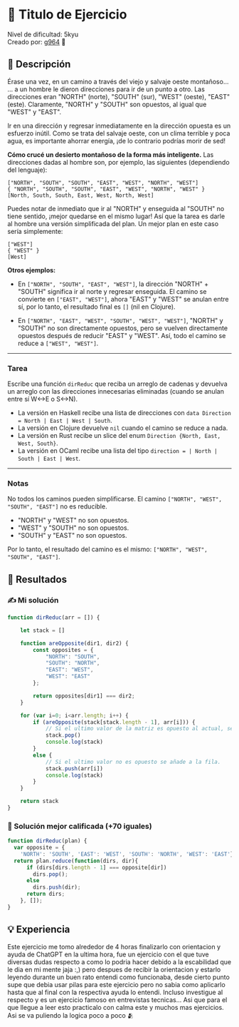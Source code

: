 # 📄 Titulo de Ejercicio

Nivel de dificultad: 5kyu <br>
Creado por: [g964](https://www.codewars.com/users/g964) 🚀

## 📖 Descripción

Érase una vez, en un camino a través del viejo y salvaje oeste montañoso…
… a un hombre le dieron direcciones para ir de un punto a otro. Las direcciones eran "NORTH" (norte), "SOUTH" (sur), "WEST" (oeste), "EAST" (este). Claramente, "NORTH" y "SOUTH" son opuestos, al igual que "WEST" y "EAST".

Ir en una dirección y regresar inmediatamente en la dirección opuesta es un esfuerzo inútil. Como se trata del salvaje oeste, con un clima terrible y poca agua, es importante ahorrar energía, ¡de lo contrario podrías morir de sed!

**Cómo crucé un desierto montañoso de la forma más inteligente.**
Las direcciones dadas al hombre son, por ejemplo, las siguientes (dependiendo del lenguaje):

```
["NORTH", "SOUTH", "SOUTH", "EAST", "WEST", "NORTH", "WEST"]  
{ "NORTH", "SOUTH", "SOUTH", "EAST", "WEST", "NORTH", "WEST" }  
[North, South, South, East, West, North, West]  
```

Puedes notar de inmediato que ir al "NORTH" y enseguida al "SOUTH" no tiene sentido, ¡mejor quedarse en el mismo lugar! Así que la tarea es darle al hombre una versión simplificada del plan.
Un mejor plan en este caso sería simplemente:

```
["WEST"]  
{ "WEST" }  
[West]  
```

**Otros ejemplos:**

* En `["NORTH", "SOUTH", "EAST", "WEST"]`, la dirección "NORTH" + "SOUTH" significa ir al norte y regresar enseguida.
  El camino se convierte en `["EAST", "WEST"]`, ahora "EAST" y "WEST" se anulan entre sí, por lo tanto, el resultado final es `[]` (nil en Clojure).

* En `["NORTH", "EAST", "WEST", "SOUTH", "WEST", "WEST"]`, "NORTH" y "SOUTH" no son directamente opuestos, pero se vuelven directamente opuestos después de reducir "EAST" y "WEST".
  Así, todo el camino se reduce a `["WEST", "WEST"]`.

---

### **Tarea**

Escribe una función `dirReduc` que reciba un arreglo de cadenas y devuelva un arreglo con las direcciones innecesarias eliminadas (cuando se anulan entre sí W<->E o S<->N).

* La versión en Haskell recibe una lista de direcciones con `data Direction = North | East | West | South`.
* La versión en Clojure devuelve `nil` cuando el camino se reduce a nada.
* La versión en Rust recibe un slice del enum `Direction {North, East, West, South}`.
* La versión en OCaml recibe una lista del tipo `direction = | North | South | East | West`.

---

### **Notas**

No todos los caminos pueden simplificarse.
El camino `["NORTH", "WEST", "SOUTH", "EAST"]` no es reducible.

* "NORTH" y "WEST" no son opuestos.
* "WEST" y "SOUTH" no son opuestos.
* "SOUTH" y "EAST" no son opuestos.

Por lo tanto, el resultado del camino es el mismo:
`["NORTH", "WEST", "SOUTH", "EAST"]`.

## 📝 Resultados

### ✍️ Mi solución

```js
function dirReduc(arr = []) {

    let stack = []

    function areOpposite(dir1, dir2) {
        const opposites = {
            "NORTH": "SOUTH",
            "SOUTH": "NORTH",
            "EAST": "WEST",
            "WEST": "EAST"
        };

        return opposites[dir1] === dir2;
    }

    for (var i=0; i<arr.length; i++) {
        if (areOpposite(stack[stack.length - 1], arr[i])) {
            // Si el ultimo valor de la matriz es opuesto al actual, se elimina de la fila.
            stack.pop()
            console.log(stack)
        }
        else {
            // Si el ultimo valor no es opuesto se añade a la fila.
            stack.push(arr[i])
            console.log(stack)
        }
    }

    return stack
}
```

### 🌟 Solución mejor calificada (+70 iguales)

```js
function dirReduc(plan) {
  var opposite = {
    'NORTH': 'SOUTH', 'EAST': 'WEST', 'SOUTH': 'NORTH', 'WEST': 'EAST'};
  return plan.reduce(function(dirs, dir){
      if (dirs[dirs.length - 1] === opposite[dir])
        dirs.pop();
      else
        dirs.push(dir);
      return dirs;
    }, []);
}
```

## 💡 Experiencia

Este ejercicio me tomo alrededor de 4 horas finalizarlo con orientacion y ayuda de ChatGPT en la ultima hora, fue un ejercicio con el que tuve diversas dudas respecto a como lo podria hacer debido a la escabilidad que le dia en mi mente jaja :,) pero despues de recibir la orientacion y estarlo leyendo durante un buen rato entendi como funcionaba, desde cierto punto supe que debia usar pilas para este ejercicio pero no sabia como aplicarlo hasta que al final con la respectiva ayuda lo entendi. Incluso investigue al respecto y es un ejercicio famoso en entrevistas tecnicas... Asi que para el que llegue a leer esto practicalo con calma este y muchos mas ejercicios. Asi se va puliendo la logica poco a poco 🫂